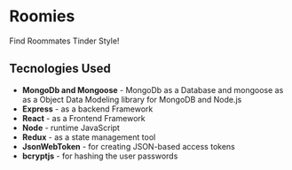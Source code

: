 # Roomies

Find Roommates Tinder Style!
## Tecnologies Used

- **MongoDb and Mongoose** - MongoDb as a Database and mongoose as as a Object Data Modeling library for MongoDB and Node.js
- **Express** - as a backend Framework
- **React** - as a Frontend Framework
- **Node** - runtime JavaScript
- **Redux** - as a state management tool
- **JsonWebToken** - for creating JSON-based access tokens
- **bcryptjs** - for hashing the user passwords
